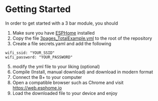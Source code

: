 # Getting Started
In order to get started with a 3 bar module, you should
1. Make sure you have [ESPHome](https://esphome.io) installed
2. Copy the file [3pages_TotalExample.yml](/examples/3pages_TotalExample.yml) to the root of the repository
3. Create a file secrets.yaml and add the following
```
wifi_ssid: "YOUR_SSID"
wifi_password: "YOUR_PASSWORD"
```
5. modify the yml file to your liking (optional)
6. Compile (Install, manual download) and download in modern format
7. Connect the B+ to your computer
8. Open a compatible browser such as Chrome and visit https://web.esphome.io
9. Load the downloaded file to your device and enjoy
